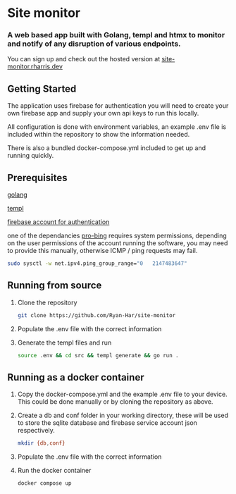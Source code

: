 # Site monitor
### A web based app built with Golang, templ and htmx to monitor and notify of any disruption of various endpoints.

You can sign up and check out the hosted version at [site-monitor.rharris.dev](https://site-monitor.rharris.dev/signup)

## Getting Started

The application uses firebase for authentication you will need to create your own firebase app and supply your own api keys to run this locally.

All configuration is done with environment variables, an example .env file is included within the repository to show the information needed.

There is also a bundled docker-compose.yml included to get up and running quickly.

## Prerequisites
[golang](https://go.dev/doc/install)

[templ](https://github.com/a-h/templ)

[firebase account for authentication](https://firebase.google.com/)

one of the dependancies [pro-bing](https://github.com/prometheus-community/pro-bing) requires system permissions, depending on the user permissions of the account running the software, you may need to provide this manually, otherwise ICMP / ping requests may fail.
```sh
sudo sysctl -w net.ipv4.ping_group_range="0   2147483647"
```

## Running from source
1. Clone the repository
    ```sh
    git clone https://github.com/Ryan-Har/site-monitor
    ```
2. Populate the .env file with the correct information

3. Generate the templ files and run
    ```sh
    source .env && cd src && templ generate && go run .
    ```

## Running as a docker container

1. Copy the docker-compose.yml and the example .env file to your device. This could be done manually or by cloning the repository  as above.

2. Create a db and conf folder in your working directory, these will be used to store the sqlite database and firebase service account json respectively.
    ```sh
    mkdir {db,conf}
    ```
3. Populate the .env file with the correct information

4. Run the docker container
    ```sh
    docker compose up
    ```
